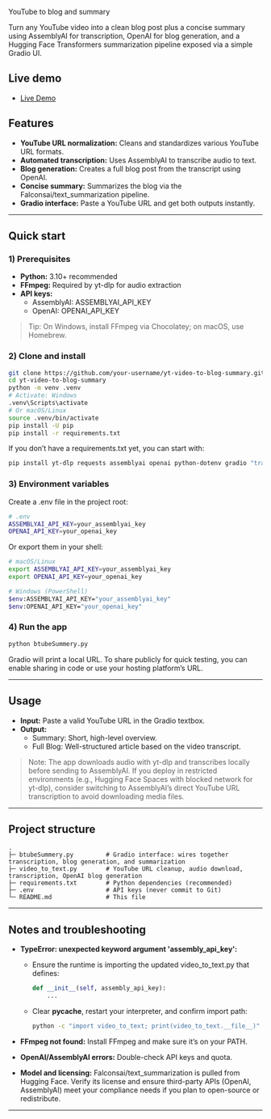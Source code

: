 YouTube to blog and summary

Turn any YouTube video into a clean blog post plus a concise summary using AssemblyAI for transcription, OpenAI for blog generation, and a Hugging Face Transformers summarization pipeline exposed via a simple Gradio UI.



## Live demo

- [Live Demo](https://ef604358b9d1363a17.gradio.live/)  



## Features

- **YouTube URL normalization:** Cleans and standardizes various YouTube URL formats.
- **Automated transcription:** Uses AssemblyAI to transcribe audio to text.
- **Blog generation:** Creates a full blog post from the transcript using OpenAI.
- **Concise summary:** Summarizes the blog via the Falconsai/text_summarization pipeline.
- **Gradio interface:** Paste a YouTube URL and get both outputs instantly.

---

## Quick start

### 1) Prerequisites

- **Python:** 3.10+ recommended
- **FFmpeg:** Required by yt-dlp for audio extraction
- **API keys:**  
  - AssemblyAI: ASSEMBLYAI_API_KEY  
  - OpenAI: OPENAI_API_KEY

> Tip: On Windows, install FFmpeg via Chocolatey; on macOS, use Homebrew.

### 2) Clone and install

```bash
git clone https://github.com/your-username/yt-video-to-blog-summary.git
cd yt-video-to-blog-summary
python -m venv .venv
# Activate: Windows
.venv\Scripts\activate
# Or macOS/Linux
source .venv/bin/activate
pip install -U pip
pip install -r requirements.txt
```

If you don’t have a requirements.txt yet, you can start with:

```bash
pip install yt-dlp requests assemblyai openai python-dotenv gradio "transformers>=4.42.0" "torch>=2.2.0"
```

### 3) Environment variables

Create a .env file in the project root:

```bash
# .env
ASSEMBLYAI_API_KEY=your_assemblyai_key
OPENAI_API_KEY=your_openai_key
```

Or export them in your shell:

```bash
# macOS/Linux
export ASSEMBLYAI_API_KEY=your_assemblyai_key
export OPENAI_API_KEY=your_openai_key

# Windows (PowerShell)
$env:ASSEMBLYAI_API_KEY="your_assemblyai_key"
$env:OPENAI_API_KEY="your_openai_key"
```

### 4) Run the app

```bash
python btubeSummery.py
```

Gradio will print a local URL. To share publicly for quick testing, you can enable sharing in code or use your hosting platform’s URL.

---

## Usage

- **Input:** Paste a valid YouTube URL in the Gradio textbox.
- **Output:**  
  - Summary: Short, high-level overview.  
  - Full Blog: Well-structured article based on the video transcript.

> Note: The app downloads audio with yt-dlp and transcribes locally before sending to AssemblyAI. If you deploy in restricted environments (e.g., Hugging Face Spaces with blocked network for yt-dlp), consider switching to AssemblyAI’s direct YouTube URL transcription to avoid downloading media files.

---

## Project structure

```
.
├─ btubeSummery.py         # Gradio interface: wires together transcription, blog generation, and summarization
├─ video_to_text.py        # YouTube URL cleanup, audio download, transcription, OpenAI blog generation
├─ requirements.txt        # Python dependencies (recommended)
├─ .env                    # API keys (never commit to Git)
└─ README.md               # This file
```

---

## Notes and troubleshooting

- **TypeError: unexpected keyword argument 'assembly_api_key':**  
  - Ensure the runtime is importing the updated video_to_text.py that defines:
    ```python
    def __init__(self, assembly_api_key):
        ...
    ```
  - Clear __pycache__, restart your interpreter, and confirm import path:
    ```bash
    python -c "import video_to_text; print(video_to_text.__file__)"
    ```

- **FFmpeg not found:** Install FFmpeg and make sure it’s on your PATH.

- **OpenAI/AssemblyAI errors:** Double-check API keys and quota.

- **Model and licensing:** Falconsai/text_summarization is pulled from Hugging Face. Verify its license and ensure third-party APIs (OpenAI, AssemblyAI) meet your compliance needs if you plan to open-source or redistribute.

---

